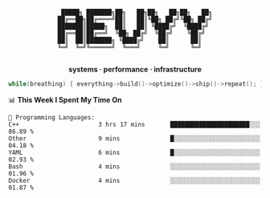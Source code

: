 <div align="center">

```
 █████╗ ███████╗██╗   ██╗██╗   ██╗██╗   ██╗
██╔══██╗██╔════╝██║   ██║╚██╗ ██╔╝╚██╗ ██╔╝
███████║█████╗  ██║   ██║ ╚████╔╝  ╚████╔╝ 
██╔══██║██╔══╝  ╚██╗ ██╔╝  ╚██╔╝    ╚██╔╝  
██║  ██║███████╗ ╚████╔╝    ██║      ██║   
╚═╝  ╚═╝╚══════╝  ╚═══╝     ╚═╝      ╚═╝   
                                           
```

**systems · performance · infrastructure**

```cpp
while(breathing) { everything->build()->optimize()->ship()->repeat(); }
```

</div>

<!--START_SECTION:waka-->
📊 **This Week I Spent My Time On** 

```text
💬 Programming Languages: 
C++                      3 hrs 17 mins       ██████████████████████░░░   86.89 % 
Other                    9 mins              █░░░░░░░░░░░░░░░░░░░░░░░░   04.18 % 
YAML                     6 mins              █░░░░░░░░░░░░░░░░░░░░░░░░   02.93 % 
Bash                     4 mins              ░░░░░░░░░░░░░░░░░░░░░░░░░   01.96 % 
Docker                   4 mins              ░░░░░░░░░░░░░░░░░░░░░░░░░   01.87 % 
```


<!--END_SECTION:waka-->
